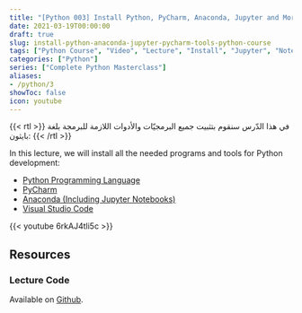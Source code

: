```yaml
---
title: "[Python 003] Install Python, PyCharm, Anaconda, Jupyter and More | تثبيت بايثون وأدواتها"
date: 2021-03-19T00:00:00
draft: true
slug: install-python-anaconda-jupyter-pycharm-tools-python-course
tags: ["Python Course", "Video", "Lecture", "Install", "Jupyter", "Notebook", "Anaconda", "Tools"]
categories: ["Python"]
series: ["Complete Python Masterclass"]
aliases:
- /python/3
showToc: false
icon: youtube
---
```


{{< rtl >}}
في هذا الدّرس سنقوم بتثبيت جميع البرمجيّات والأدوات اللازمة للبرمجة بلغة بايثون:
{{< /rtl >}}

In this lecture, we will install all the needed programs and tools for Python development:
- [Python Programming Language](https://www.python.org/downloads/)
- [PyCharm](https://www.jetbrains.com/pycharm/download)
- [Anaconda (Including Jupyter Notebooks)](https://www.anaconda.com/products/individual#Downloads)
- [Visual Studio Code](https://code.visualstudio.com/download)

{{< youtube 6rkAJ4tli5c >}}

## Resources

### Lecture Code
Available on [Github](https://github.com/mohnoor94/CorePythonCourse/blob/main/01%20-%20Lecture%2001/01%20-%20Welcome%20Aboard.ipynb).
